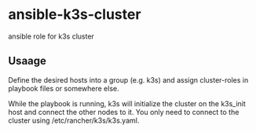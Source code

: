 # ansible-k3s-cluster
ansible role for k3s cluster

## Usaage
Define the desired hosts into a group (e.g. k3s) and assign cluster-roles in playbook files or somewhere else.

While the playbook is running, k3s will initialize the cluster on the k3s_init host and connect the other nodes to it. You only need to connect to the cluster using /etc/rancher/k3s/k3s.yaml. 
